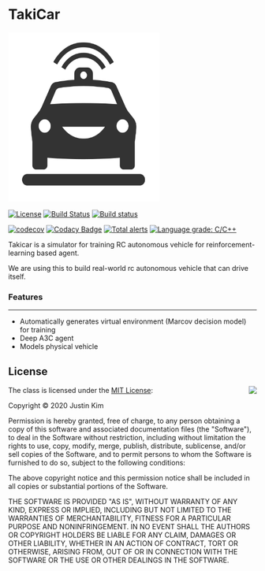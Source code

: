 # TakiCar

<img src="./Medias/Logo.png" width=306 height=344 />

[![License](https://img.shields.io/badge/Licence-MIT-blue.svg)](https://github.com/jwkim98/TakiCar/blob/master/LICENSE) [![Build Status](https://travis-ci.org/jwkim98/TakiCar.svg?branch=master)](https://travis-ci.org/jwkim98/TakiCar/branches) [![Build status](https://ci.appveyor.com/api/projects/status/github/jwkim98/TakiCar?branch=master&svg=true)](https://ci.appveyor.com/project/jwkim98/TakiCar/branch/master)

[![codecov](https://codecov.io/gh/jwkim98/TakiCar/branch/master/graph/badge.svg)](https://codecov.io/gh/jwkim98/TakiCar)
[![Codacy Badge](https://api.codacy.com/project/badge/Grade/7430fcc2933b44209cc97a87050c6a8e)](https://www.codacy.com/manual/jwkim98/TakiCar?utm_source=github.com&amp;utm_medium=referral&amp;utm_content=jwkim98/TakiCar&amp;utm_campaign=Badge_Grade)
[![Total alerts](https://img.shields.io/lgtm/alerts/g/jwkim98/TakiCar.svg?logo=lgtm&logoWidth=18)](https://lgtm.com/projects/g/jwkim98/TakiCar/alerts/)
[![Language grade: C/C++](https://img.shields.io/lgtm/grade/cpp/g/jwkim98/TakiCar.svg?logo=lgtm&logoWidth=18)](https://lgtm.com/projects/g/jwkim98/TakiCar/context:cpp)



Takicar is a simulator for training RC autonomous vehicle for reinforcement-learning based agent.

We are using this to build real-world rc autonomous vehicle that can drive itself.



<h3> Features </h3>

---

* Automatically generates virtual environment (Marcov decision model) for training
* Deep A3C agent
* Models physical vehicle

## License

<img align="right" src="http://opensource.org/trademarks/opensource/OSI-Approved-License-100x137.png">

The class is licensed under the [MIT License](http://opensource.org/licenses/MIT):

Copyright &copy; 2020 Justin Kim

Permission is hereby granted, free of charge, to any person obtaining a copy of this software and associated documentation files (the "Software"), to deal in the Software without restriction, including without limitation the rights to use, copy, modify, merge, publish, distribute, sublicense, and/or sell copies of the Software, and to permit persons to whom the Software is furnished to do so, subject to the following conditions:

The above copyright notice and this permission notice shall be included in all copies or substantial portions of the Software.

THE SOFTWARE IS PROVIDED "AS IS", WITHOUT WARRANTY OF ANY KIND, EXPRESS OR IMPLIED, INCLUDING BUT NOT LIMITED TO THE WARRANTIES OF MERCHANTABILITY, FITNESS FOR A PARTICULAR PURPOSE AND NONINFRINGEMENT. IN NO EVENT SHALL THE AUTHORS OR COPYRIGHT HOLDERS BE LIABLE FOR ANY CLAIM, DAMAGES OR OTHER LIABILITY, WHETHER IN AN ACTION OF CONTRACT, TORT OR OTHERWISE, ARISING FROM, OUT OF OR IN CONNECTION WITH THE SOFTWARE OR THE USE OR OTHER DEALINGS IN THE SOFTWARE.

